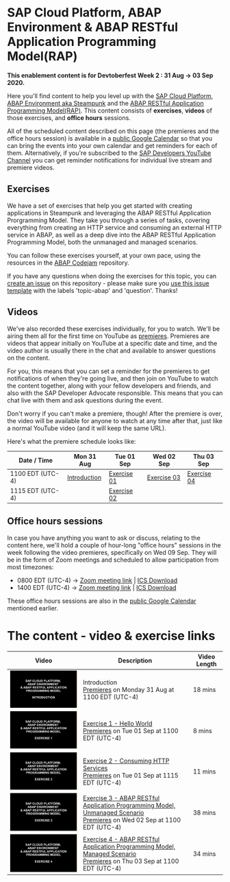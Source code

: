 # SAP Cloud Platform, ABAP Environment & ABAP RESTful Application Programming Model(RAP)

**This enablement content is for Devtoberfest Week 2 : 31 Aug → 03 Sep 2020.**

Here you'll find content to help you level up with the [SAP Cloud Platform, ABAP Environment aka Steampunk](https://help.sap.com/viewer/65de2977205c403bbc107264b8eccf4b/Cloud/en-US/2ffdd2412aff494dbf3de31089c965d4.html) and the [ABAP RESTful Application Programming Model(RAP)](https://help.sap.com/viewer/923180ddb98240829d935862025004d6/Cloud/en-US/289477a81eec4d4e84c0302fb6835035.html). This content consists of **exercises**, **videos** of those exercises, and **office hours** sessions. 

All of the scheduled content described on this page (the premieres and the office hours session) is available in a [public Google Calendar](https://calendar.google.com/calendar?cid=Ym1ibGJucHFkOHMwcWZoYnZnMjJqazE3OWdAZ3JvdXAuY2FsZW5kYXIuZ29vZ2xlLmNvbQ) so that you can bring the events into your own calendar and get reminders for each of them. Alternatively, if you're subscribed to the [SAP Developers YouTube Channel](https://www.youtube.com/user/sapdevs) you can get reminder notifications for individual live stream and premiere videos. 

## Exercises

We have a set of exercises that help you get started with creating applications in Steampunk and leveraging the ABAP RESTful Application Prorgramming Model. They take you through a series of tasks, covering everything from creating an HTTP service and consuming an external HTTP service in ABAP, as well as a deep dive into the ABAP RESTful Application Programming Model, both the unmanaged and managed scenarios.

You can follow these exercises yourself, at your own pace, using the resources in the [ABAP Codejam](https://github.com/SAP-samples/abap-exercises-codejam) repository. 

If you have any questions when doing the exercises for this topic, you can [create an issue](https://github.com/SAP-samples/sap-devtoberfest-2020/issues/new?assignees=&labels=question%2C+topic-abap&template=exercise-question.md&title=Summarize+your+question+here) on this repository - please make sure you [use this issue template](https://github.com/SAP-samples/sap-devtoberfest-2020/issues/new?assignees=&labels=question%2C+topic-abap&template=exercise-question.md&title=Summarize+your+question+here) with the labels 'topic-abap' and 'question'. Thanks!

## Videos 

We've also recorded these exercises individually, for you to watch. We'll be airing them all for the first time on YouTube as [premieres](https://support.google.com/youtube/answer/9080341). Premieres are videos that appear initially on YouTube at a specific date and time, and the video author is usually there in the chat and available to answer questions on the content. 

For you, this means that you can set a reminder for the premieres to get notifications of when they're going live, and then join on YouTube to watch the content together, along with your fellow developers and friends, and also with the SAP Developer Advocate responsible. This means that you can chat live with them and ask questions during the event.

Don't worry if you can't make a premiere, though! After the premiere is over, the video will be available for anyone to watch at any time after that, just like a normal YouTube video (and it will keep the same URL). 

Here's what the premiere schedule looks like:

| Date / Time | Mon 31 Aug | Tue 01 Sep | Wed 02 Sep | Thu 03 Sep |
| - | - | - | - | - |
| 1100 EDT (UTC-4) | [Introduction](https://youtu.be/9wM-EyQa-5Q) | [Exercise 01](https://youtu.be/-ZxpAt8QgfM) | [Exercise 03](https://youtu.be/PYMkEhg-VTU) | [Exercise 04](https://youtu.be/xUnC0DrCF7U) | 
| 1115 EDT (UTC-4) |  | [Exercise 02](https://youtu.be/2-4jBdEXeOM) |  |  | 


## Office hours sessions

In case you have anything you want to ask or discuss, relating to the content here, we'll hold a couple of hour-long "office hours" sessions in the week following the video premieres, specifically on Wed 09 Sep. They will be in the form of Zoom meetings and scheduled to allow participation from most timezones:

- 0800 EDT (UTC-4) → [Zoom meeting link](https://sap-se.zoom.us/j/93014393648) | [ICS Download](https://sap-samples.github.io/sap-devtoberfest-2020/cal/abap_office_hours1.ics)
- 1400 EDT (UTC-4) → [Zoom meeting link](https://sap-se.zoom.us/j/91434176091) | [ICS Download](https://sap-samples.github.io/sap-devtoberfest-2020/cal/abap_office_hours2.ics)

These office hours sessions are also in the [public Google Calendar](https://calendar.google.com/calendar?cid=Ym1ibGJucHFkOHMwcWZoYnZnMjJqazE3OWdAZ3JvdXAuY2FsZW5kYXIuZ29vZ2xlLmNvbQ) mentioned earlier.


# The content - video & exercise links

| Video | Description | Video Length |
| - | - | - |
| [![Overview](thumbnail-00.jpg)](https://youtu.be/9wM-EyQa-5Q) | Introduction <br> [Premieres](https://youtu.be/9wM-EyQa-5Q) on Monday 31 Aug at 1100 EDT (UTC-4)| 18 mins | 
| [![Exercise 1](thumbnail-01.jpg)](https://youtu.be/-ZxpAt8QgfM) | [Exercise 1 - Hello World](https://github.com/SAP-samples/abap-exercises-codejam/tree/master/exercises/ex1) <br> [Premieres](https://youtu.be/-ZxpAt8QgfM) on Tue 01 Sep at 1100 EDT (UTC-4) | 8 mins |
| [![Exercise 2](thumbnail-02.jpg)](https://youtu.be/2-4jBdEXeOM)  | [Exercise 2 - Consuming HTTP Services](https://github.com/SAP-samples/abap-exercises-codejam/tree/master/exercises/ex2) <br> [Premieres](https://youtu.be/2-4jBdEXeOM) on Tue 01 Sep at 1115 EDT (UTC-4) | 11 mins |
| [![Exercise 3](thumbnail-03.jpg)](https://youtu.be/PYMkEhg-VTU)  | [Exercise 3 - ABAP RESTful Application Programming Model, Unmanaged Scenario](https://github.com/SAP-samples/abap-exercises-codejam/tree/master/exercises/ex3) <br> [Premieres](https://youtu.be/PYMkEhg-VTU) on Wed 02 Sep at 1100 EDT (UTC-4) | 38 mins |
| [![Exercise 4](thumbnail-04.jpg)](https://youtu.be/xUnC0DrCF7U)  | [Exercise 4 - ABAP RESTful Application Programming Model, Managed Scenario](https://github.com/SAP-samples/abap-exercises-codejam/tree/master/exercises/ex4) <br> [Premieres](https://youtu.be/xUnC0DrCF7U) on Thu 03 Sep at 1100 EDT (UTC-4) | 34 mins |  


